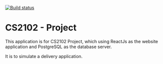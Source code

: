 [![Build status](https://ci.appveyor.com/api/projects/status/vdby6t5e8a2olbf9/branch/master?svg=true)](https://ci.appveyor.com/project/Exeexe93/project/branch/master)

# CS2102 - Project

This application is for CS2102 Project, which using ReactJs as the website application and PostgreSQL as the database server.

It is to simulate a delivery application.

